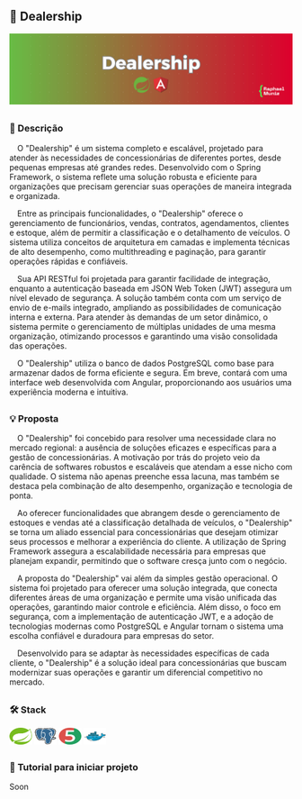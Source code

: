 ## 📌 Dealership

<img src="./Banner Dealership.png"/>

##

### 📄 Descrição
<p>&emsp;O "Dealership" é um sistema completo e escalável, projetado para atender às necessidades de concessionárias de diferentes portes, desde pequenas empresas até grandes redes. Desenvolvido com o Spring Framework, o sistema reflete uma solução robusta e eficiente para organizações que precisam gerenciar suas operações de maneira integrada e organizada.</p>
<p>&emsp;Entre as principais funcionalidades, o "Dealership" oferece o gerenciamento de funcionários, vendas, contratos, agendamentos, clientes e estoque, além de permitir a classificação e o detalhamento de veículos. O sistema utiliza conceitos de arquitetura em camadas e implementa técnicas de alto desempenho, como multithreading e paginação, para garantir operações rápidas e confiáveis.</p>
<p>&emsp;Sua API RESTful foi projetada para garantir facilidade de integração, enquanto a autenticação baseada em JSON Web Token (JWT) assegura um nível elevado de segurança. A solução também conta com um serviço de envio de e-mails integrado, ampliando as possibilidades de comunicação interna e externa. Para atender às demandas de um setor dinâmico, o sistema permite o gerenciamento de múltiplas unidades de uma mesma organização, otimizando processos e garantindo uma visão consolidada das operações.</p>
<p>&emsp;O "Dealership" utiliza o banco de dados PostgreSQL como base para armazenar dados de forma eficiente e segura. Em breve, contará com uma interface web desenvolvida com Angular, proporcionando aos usuários uma experiência moderna e intuitiva.</p>

##

### 💡 Proposta
<p>&emsp;O "Dealership" foi concebido para resolver uma necessidade clara no mercado regional: a ausência de soluções eficazes e específicas para a gestão de concessionárias. A motivação por trás do projeto veio da carência de softwares robustos e escaláveis que atendam a esse nicho com qualidade. O sistema não apenas preenche essa lacuna, mas também se destaca pela combinação de alto desempenho, organização e tecnologia de ponta.</p>
<p>&emsp;Ao oferecer funcionalidades que abrangem desde o gerenciamento de estoques e vendas até a classificação detalhada de veículos, o "Dealership" se torna um aliado essencial para concessionárias que desejam otimizar seus processos e melhorar a experiência do cliente. A utilização de Spring Framework assegura a escalabilidade necessária para empresas que planejam expandir, permitindo que o software cresça junto com o negócio.</p>
<p>&emsp;A proposta do "Dealership" vai além da simples gestão operacional. O sistema foi projetado para oferecer uma solução integrada, que conecta diferentes áreas de uma organização e permite uma visão unificada das operações, garantindo maior controle e eficiência. Além disso, o foco em segurança, com a implementação de autenticação JWT, e a adoção de tecnologias modernas como PostgreSQL e Angular tornam o sistema uma escolha confiável e duradoura para empresas do setor.</p>
<p>&emsp;Desenvolvido para se adaptar às necessidades específicas de cada cliente, o "Dealership" é a solução ideal para concessionárias que buscam modernizar suas operações e garantir um diferencial competitivo no mercado.</p>

##

### 🛠️ Stack
<div>
  <img align="center" alt="Rapha-Spring" height="30" width="40" src="https://raw.githubusercontent.com/devicons/devicon/master/icons/spring/spring-original.svg">
  <img align="center" alt="Rapha-Postgresql" height="30" width="40" src="https://raw.githubusercontent.com/devicons/devicon/master/icons/postgresql/postgresql-original.svg">
  <img align="center" alt="Rapha-JUnit" height="30" width="40" src="https://raw.githubusercontent.com/devicons/devicon/master/icons/junit/junit-original.svg">
  <img align="center" alt="Rapha-Docker" height="30" width="40" src="https://raw.githubusercontent.com/devicons/devicon/master/icons/docker/docker-original.svg">
</div>

##

### 🧭 Tutorial para iniciar projeto
<p>Soon</p>
